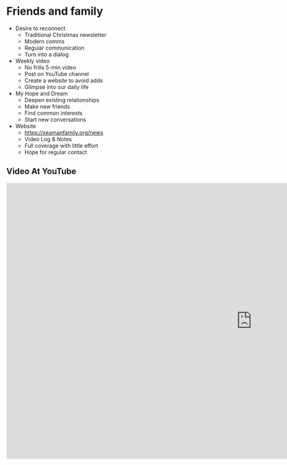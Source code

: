 # Friends and family

- Desire to reconnect
    - Traditional Christmas newsletter
    - Modern comms
    - Regular communication
    - Turn into a dialog
- Weekly video
    - No frills 5-min video
    - Post on YouTube channel
    - Create a website to avoid adds
    - Glimpse into our daily life
- My Hope and Dream
    - Deepen existing relationships
    - Make new friends
    - Find common interests
    - Start new conversations
- Website 
    - https://seamanfamily.org/news
    - Video Log & Notes
    - Full coverage with little effort
    - Hope for regular contact


## Video At YouTube

<iframe width="1280" height="720" 
src="https://www.youtube.com/embed/DMV8NYqBogM?list=PLAaj4BvOaalGImuHCtoCrQEihIrMXLc-w" 
title="Friends & Family Video" frameborder="0" 
allow="accelerometer; autoplay; clipboard-write; encrypted-media; gyroscope; picture-in-picture" 
allowfullscreen>
</iframe>

